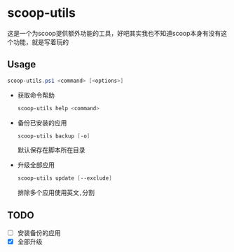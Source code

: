 # scoop-utils

这是一个为scoop提供额外功能的工具，好吧其实我也不知道scoop本身有没有这个功能，就是写着玩的

## Usage

```powershell
scoop-utils.ps1 <command> [<options>]
```

- 获取命令帮助
    ```powershell
    scoop-utils help <command>
    ```

- 备份已安装的应用
    ```powershell
    scoop-utils backup [-o]
    ```
    默认保存在脚本所在目录

- 升级全部应用
    ```powershell
    scoop-utils update [--exclude]
    ```
    排除多个应用使用英文`,`分割

## TODO

- [ ] 安装备份的应用
- [x] 全部升级